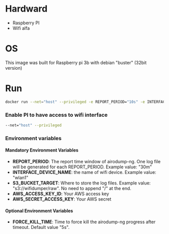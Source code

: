 # Hardward
- Raspberry PI 
- Wifi alfa

# OS
This image was built for Raspberry pi 3b with debian "buster" (32bit version)

# Run
```bash
docker run --net="host" --privileged -e REPORT_PERIOD="10s" -e INTERFACE_DEVICE_NAME="wlan1" -e FORCE_KILL_TIME="5s" -e S3_BUCKET_TARGET="<YOUR_OWN_VALUE>" -e AWS_ACCESS_KEY_ID="<YOUR_OWN_VALUE>" -e AWS_SECRET_ACCESS_KEY="<YOUR_OWN_VALUE>" <YOUR_IMAGE_NAME>
```
### Enable PI to have access to wifi interface
```bash
--net="host" --privileged 
```
### Environment variables
#### Mandatory Environment Variables
- **REPORT_PERIOD**: The report time window of airodump-ng. One log file will be generated for each REPORT_PERIOD. Example value: "30m"
- **INTERFACE_DEVICE_NAME**: the name of wifi device. Example value: "wlan1"
- **S3_BUCKET_TARGET**: Where to store the log files. Example value: "s3://wifidumper/raw". No need to append "/" at the end.
- **AWS_ACCESS_KEY_ID**: Your AWS access key
- **AWS_SECRET_ACCESS_KEY**: Your AWS secret

#### Optional Environment Variables
- **FORCE_KILL_TIME**: Time to force kill the airodump-ng progress after timeout. Default value "5s".